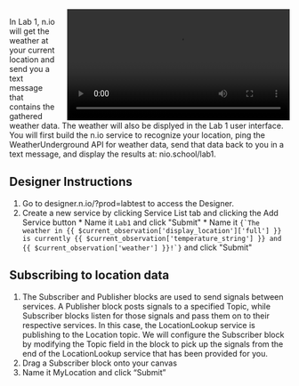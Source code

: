 <video controls height='200px' style="float: right; margin-left: 20px" src="http://techslides.com/demos/sample-videos/small.webm" type="video/webm" >
  <source src="http://techslides.com/demos/sample-videos/small.webm" type="video/webm" />
  <source src="http://techslides.com/demos/sample-videos/small.ogv" type="video/ogg" />
  <source src="http://techslides.com/demos/sample-videos/small.mp4" type="video/mp4" />
  <source src="http://techslides.com/demos/sample-videos/small.3gp" type="video/3gp" />
</video>

In Lab 1, n.io will get the weather at your current location and send you a text message that contains the gathered weather data. The weather will also be displyed in the Lab 1 user interface. You will first build the n.io service to recognize your location, ping the WeatherUnderground API for weather data, send that data back to you in a text message, and display the results at: nio.school/lab1.

## Designer Instructions

  1. Go to designer.n.io/?prod=labtest to access the Designer.
  2. Create a new service by clicking Service List tab and clicking the Add Service button
    * Name it `Lab1` and click "Submit"
    * Name it ```{`The weather in {{ $current_observation['display_location']['full'] }} is currently {{ $current_observation['temperature_string'] }} and {{ $current_observation['weather'] }}!`}``` and click "Submit"

## Subscribing to location data

  1. The Subscriber and Publisher blocks are used to send signals between services. A Publisher block posts signals to a specified Topic, while Subscriber blocks listen for those signals and pass them on to their respective services. In this case, the LocationLookup service is publishing to the Location topic. We will configure the Subscriber block by modifying the Topic field in the block to pick up the signals from the end of the LocationLookup service that has been provided for you.
  2. Drag a Subscriber block onto your canvas
  3. Name it MyLocation and click “Submit”
